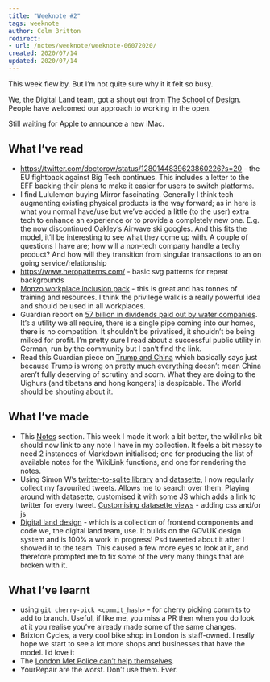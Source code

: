 ```yaml
---
title: "Weeknote #2"
tags: weeknote
author: Colm Britton
redirect:
- url: /notes/weeknote/weeknote-06072020/
created: 2020/07/14
updated: 2020/07/14
---
```


This week flew by. But I’m not quite sure why it it felt so busy.

We, the Digital Land team, got a [shout out from The School of Design](https://mailchi.mp/mrmurphy/the-periodical-0005). People have welcomed our approach to working in the open.

Still waiting for Apple to announce a new iMac.

## What I’ve read

* <https://twitter.com/doctorow/status/1280144839623860226?s=20> - the EU fightback against Big Tech continues. This includes a letter to the EFF backing their plans to make it easier for users to switch platforms.
* I find Lululemon buying Mirror fascinating. Generally I think tech augmenting existing physical products is the way forward; as in here is what you normal have/use but we’ve added a little (to the user) extra tech to enhance an experience or to provide a completely new one. E.g. the now discontinued Oakley’s Airwave ski googles. And this fits the model, it’ll be interesting to see what they come up with. A couple of questions I have are; how will a non-tech company handle a techy product? And how will they transition from singular transactions to an on going service/relationship
* <https://www.heropatterns.com/> - basic svg patterns for repeat backgrounds
* [Monzo workplace inclusion pack](https://monzo.com/blog/training-and-resources-to-help-you-make-your-organisation-more-inclusive) - this is great and has tonnes of training and resources. I think the privilege walk is a really powerful idea and should be used in all workplaces.
* Guardian report on [57 billion in dividends paid out by water companies](https://www.theguardian.com/environment/2020/jul/01/england-privatised-water-firms-dividends-shareholders). It’s a utility we all require, there is a single pipe coming into our homes, there is no competition. It shouldn’t be privatised, it shouldn’t be being milked for profit. I’m pretty sure I read about a successful public utility in German, run by the community but I can’t find the link.
* Read this Guardian piece on [Trump and China](https://www.theguardian.com/commentisfree/2020/jul/10/trump-china-beijing-hong-kong-uighurs) which basically says just because Trump is wrong on pretty much everything doesn’t mean China aren’t fully deserving of scrutiny and scorn. What they are doing to the Uighurs (and tibetans and hong kongers) is despicable. The World should be shouting about it.


## What I’ve made

* This [Notes](https://colmjude.com/notes/) section. This week I made it work a bit better, the wikilinks bit should now link to any note I have in my collection. It feels a bit messy to need 2 instances of Markdown initialised; one for producing the list of available notes for the WikiLink functions, and one for rendering the notes.
* Using Simon W’s [twitter-to-sqlite library](https://pypi.org/project/twitter-to-sqlite/) and [datasette](https://github.com/simonw/datasette), I now regularly collect my favourited tweets. Allows me to search over them. Playing around with datasette, customised it with some JS which adds a link to twitter for every tweet. [Customising datasette views](https://datasette.readthedocs.io/en/stable/custom_templates.html) - adding css and/or js
* [Digital land design](http://digital-land-design.herokuapp.com/) - which is a collection of frontend components and code we, the digital land team, use. It builds on the GOVUK design system and is 100% a work in progress! Psd tweeted about it after I showed it to the team. This caused a few more eyes to look at it, and therefore prompted me to fix some of the very many things that are broken with it.

## What I’ve learnt

* using `git cherry-pick <commit_hash>` - for cherry picking commits to add to branch. Useful, if like me, you miss a PR then when you do look at it you realise you’ve already made some of the same changes.
* Brixton Cycles, a very cool bike shop in London is staff-owned. I really hope we start to see a lot more shops and businesses that have the model. I’d love it 
* The [London Met Police can’t help themselves](https://twitter.com/ColmBritton/status/1280842081343287296).
* YourRepair are the worst. Don’t use them. Ever.
